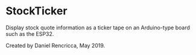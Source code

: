 # StockTicker
Display stock quote information as a ticker tape on an Arduino-type board such as the ESP32. 

Created by Daniel Rencricca, May 2019.
